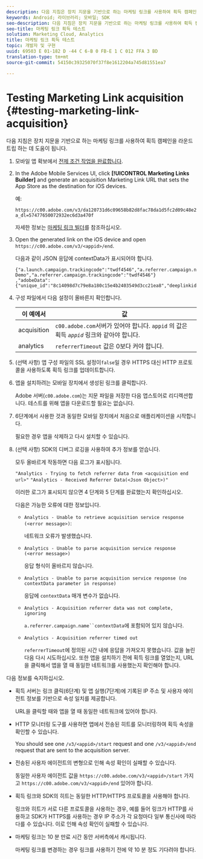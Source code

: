 ```yaml
---
description: 다음 지침은 장치 지문을 기반으로 하는 마케팅 링크를 사용하여 획득 캠페인을 라운드트립 하는 데 도움이 됩니다.
keywords: Android; 라이브러리; 모바일; SDK
seo-description: 다음 지침은 장치 지문을 기반으로 하는 마케팅 링크를 사용하여 획득 캠페인을 라운드트립 하는 데 도움이 됩니다.
seo-title: 마케팅 링크 획득 테스트
solution: Marketing Cloud, Analytics
title: 마케팅 링크 획득 테스트
topic: 개발자 및 구현
uuid: 69503 E 01-182 D -44 C 6-B 0 FB-E 1 C 012 FFA 3 BD
translation-type: tm+mt
source-git-commit: 54150c39325070f37f8e1612204a745d81551ea7

---
```



# Testing Marketing Link acquisition {#testing-marketing-link-acquisition}

다음 지침은 장치 지문을 기반으로 하는 마케팅 링크를 사용하여 획득 캠페인을 라운드트립 하는 데 도움이 됩니다.

1. 모바일 앱 확보에서 [전제 조건 작업을 완료합니다](/help/ios/acquisition-main/acquisition.md).
1. In the Adobe Mobile Services UI, click **[!UICONTROL Marketing Links Builder]** and generate an acquisition Marketing Link URL that sets the App Store as the destination for iOS devices.

   예:

   ```
   https://c00.adobe.com/v3/da120731d6c09658b82d8fac78da1d5fc2d09c48e21b3a55f9e2d7344e08425d/start?a_dl=57477650072932ec6d3a470f
   ```

   자세한 정보는 [마케팅 링크 빌더](/help/using/acquisition-main/c-marketing-links-builder/c-marketing-links-builder.md)를 참조하십시오.


1. Open the generated link on the iOS device and open `https://c00.adobe.com/v3/<appid>/end`.

   다음과 같이 JSON 응답에 contextData가 표시되어야 합니다.

   ```js{"fingerprint":"bae91bb778f0ad52e37f0892961d06ac6a5c935b","endCallbacks":["***"],"timestamp":1464301217,"appguid":"da120731d6c09658b82d8fac78da1d5fc2d09c48e21b3a55f9e2d7344e08425d","contextData":
   {"a.launch.campaign.trackingcode":"twdf4546","a.referrer.campaign.name":"iOS Demo","a.referrer.campaign.trackingcode":"twdf4546"}
   ,"adobeData":{"unique_id":"8c14098d7c79e8a180c15e4b2403549d3cc21ea8","deeplinkid":"57477650072932ec6d3a470f"}}
   ```

1. 구성 파일에서 다음 설정이 올바른지 확인합니다.

   | 이 예에서 | 값 |
   |--- |--- |
   | acquisition | `c00.adobe.com`서버가 있어야 합니다. `appid` 의 값은 획득 *`appid`* 링크와 같아야 합니다. |
   | analytics | `referrerTimeout` 값은 0보다 커야 합니다. |

1. (선택 사항) 앱 구성 파일의 SSL 설정이`false`일 경우 HTTPS 대신 HTTP 프로토콜을 사용하도록 획득 링크를 업데이트합니다.
1. 앱을 설치하려는 모바일 장치에서 생성된 링크를 클릭합니다.

   Adobe 서버(`c00.adobe.com`)는 지문 파일을 저장한 다음 앱스토어로 리디렉션합니다. 테스트를 위해 앱을 다운로드할 필요는 없습니다.
1. 6단계에서 사용한 것과 동일한 모바일 장치에서 처음으로 애플리케이션을 시작합니다.

   필요한 경우 앱을 삭제하고 다시 설치할 수 있습니다.
1. (선택 사항) SDK의 디버그 로깅을 사용하여 추가 정보를 얻습니다.

   모두 올바르게 작동하면 다음 로그가 표시됩니다.

   `"Analytics - Trying to fetch referrer data from <acquisition end url>"`
   `"Analytics - Received Referrer Data(<Json Object>)"`

   이러한 로그가 표시되지 않으면 4 단계와 5 단계를 완료했는지 확인하십시오.

   다음은 가능한 오류에 대한 정보입니다.

   * `Analytics - Unable to retrieve acquisition service response (<error message>)`:

      네트워크 오류가 발생했습니다.

   * `Analytics - Unable to parse acquisition service response (<error message>)`

      응답 형식이 올바르지 않습니다.

   * `Analytics - Unable to parse acquisition service response (no contextData parameter in response)`

      응답에 `contextData` 매개 변수가 없습니다.

   * `Analytics - Acquisition referrer data was not complete, ignoring`

      `a.referrer.campaign.name``contextData`에 포함되어 있지 않습니다.

   * `Analytics - Acquisition referrer timed out`

      `referrerTimeout`에 정의된 시간 내에 응답을 가져오지 못했습니다. 값을 늘린 다음 다시 시도하십시오. 또한 앱을 설치하기 전에 획득 링크를 열었는지, URL을 클릭해서 앱을 열 때 동일한 네트워크를 사용했는지 확인해야 합니다.

다음 정보를 숙지하십시오.

* 획득 서버는 링크 클릭(6단계) 및 앱 실행(7단계)에 기록된 IP 주소 및 사용자 에이전트 정보를 기반으로 속성 일치를 제공합니다.

   URL을 클릭할 때와 앱을 열 때 동일한 네트워크에 있어야 합니다.

* HTTP 모니터링 도구를 사용하면 앱에서 전송된 히트를 모니터링하여 획득 속성을 확인할 수 있습니다.

   You should see one `/v3/<appid>/start` request and one `/v3/<appid>/end` request that are sent to the acquisition server.

* 전송된 사용자 에이전트의 변형으로 인해 속성 확인이 실패할 수 있습니다.

   동일한 사용자 에이전트 값을 `https://c00.adobe.com/v3/<appid>/start` 가지고 `https://c00.adobe.com/v3/<appid>/end` 있어야 합니다.

* 획득 링크와 SDK의 히트는 동일한 HTTP/HTTPS 프로토콜을 사용해야 합니다.

   링크와 히트가 서로 다른 프로토콜을 사용하는 경우, 예를 들어 링크가 HTTP를 사용하고 SDK가 HTTPS를 사용하는 경우 IP 주소가 각 요청마다 일부 통신사에 따라 다를 수 있습니다. 이로 인해 속성 확인이 실패할 수 있습니다.

* 마케팅 링크는 10 분 만료 시간 동안 서버측에서 캐시됩니다.

   마케팅 링크를 변경하는 경우 링크를 사용하기 전에 약 10 분 정도 기다려야 합니다.
